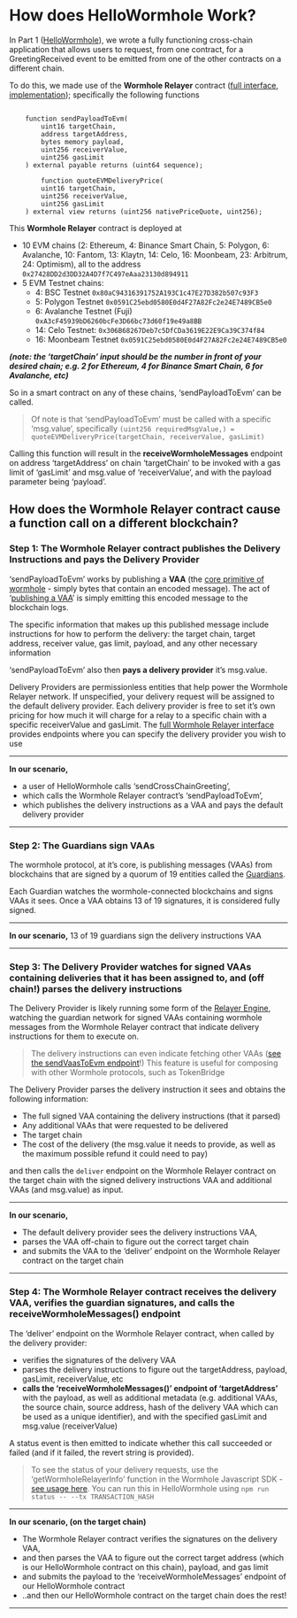 # How does HelloWormhole Work?

In Part 1 ([HelloWormhole](https://github.com/JoeHowarth/hello-wormhole/)), we wrote a fully functioning cross-chain application that allows users to request, from one contract, for a GreetingReceived event to be emitted from one of the other contracts on a different chain. 

To do this, we made use of the **********************************Wormhole Relayer********************************** contract ([full interface](https://github.com/wormhole-foundation/wormhole/blob/main/ethereum/contracts/interfaces/relayer/IWormholeRelayer.sol), [implementation](https://github.com/wormhole-foundation/wormhole/blob/main/ethereum/contracts/relayer/wormholeRelayer/WormholeRelayer.sol)); specifically the following functions

```solidity

    function sendPayloadToEvm(
        uint16 targetChain,
        address targetAddress,
        bytes memory payload,
        uint256 receiverValue,
        uint256 gasLimit
    ) external payable returns (uint64 sequence);

		function quoteEVMDeliveryPrice(
        uint16 targetChain,
        uint256 receiverValue,
        uint256 gasLimit
    ) external view returns (uint256 nativePriceQuote, uint256);
```

This **********************************Wormhole Relayer********************************** contract is deployed at 

- 10 EVM chains (2: Ethereum, 4: Binance Smart Chain, 5: Polygon, 6: Avalanche, 10: Fantom, 13: Klaytn, 14: Celo, 16: Moonbeam, 23: Arbitrum, 24: Optimism), all to the address `0x27428DD2d3DD32A4D7f7C497eAaa23130d894911`
- 5 EVM Testnet chains:
    - 4: BSC Testnet `0x80aC94316391752A193C1c47E27D382b507c93F3`
    - 5: Polygon Testnet `0x0591C25ebd0580E0d4F27A82Fc2e24E7489CB5e0`
    - 6: Avalanche Testnet (Fuji) `0xA3cF45939bD6260bcFe3D66bc73d60f19e49a8BB`
    - 14: Celo Testnet: `0x306B68267Deb7c5DfCDa3619E22E9Ca39C374f84`
    - 16: Moonbeam Testnet  `0x0591C25ebd0580E0d4F27A82Fc2e24E7489CB5e0`

*********(note: the ‘targetChain’ input should be the number in front of your desired chain; e.g. 2 for Ethereum, 4 for Binance Smart Chain, 6 for Avalanche, etc)*********

So in a smart contract on any of these chains, ‘sendPayloadToEvm’ can be called. 

> Of note is that ‘sendPayloadToEvm’ must be called with a specific ‘msg.value’, specifically `(uint256 requiredMsgValue,) = quoteEVMDeliveryPrice(targetChain, receiverValue, gasLimit)`

Calling this function will result in the **************************************************receiveWormholeMessages************************************************** endpoint on address ‘targetAddress’ on chain ‘targetChain’ to be invoked with a gas limit of ‘gasLimit’ and msg.value of ‘receiverValue’, and with the payload parameter being ‘payload’. 

## How does the Wormhole Relayer contract cause a function call on a different blockchain?

### ******************************************************************************************Step 1: The Wormhole Relayer contract publishes the Delivery Instructions and pays the Delivery Provider******************************************************************************************

‘sendPayloadToEvm’ works by publishing a ******VAA****** (the [core primitive of wormhole](https://docs.wormhole.com/wormhole/explore-wormhole/vaa) - simply bytes that contain an encoded message). The act of ‘[publishing a VAA](https://github.com/wormhole-foundation/wormhole/blob/632a76792651a4945bda994c7dae389f8eb331e5/ethereum/contracts/Implementation.sol#L15)’ is simply emitting this encoded message to the blockchain logs. 

The specific information that makes up this published message include instructions for how to perform the delivery: the target chain, target address, receiver value, gas limit, payload, and any other necessary information

‘sendPayloadToEvm’ also then ******************************************************pays a delivery provider****************************************************** it’s msg.value.

Delivery Providers are permissionless entities that help power the Wormhole Relayer network. If unspecified, your delivery request will be assigned to the default delivery provider. Each delivery provider is free to set it’s own pricing for how much it will charge for a relay to a specific chain with a specific receiverValue and gasLimit. The [full Wormhole Relayer interface](https://github.com/wormhole-foundation/wormhole/blob/main/ethereum/contracts/interfaces/relayer/IWormholeRelayer.sol) provides endpoints where you can specify the delivery provider you wish to use

---
**In our scenario,** 

- a user of HelloWormhole calls ‘sendCrossChainGreeting’,
- which calls the Wormhole Relayer contract’s ‘sendPayloadToEvm’,
- which publishes the delivery instructions as a VAA and pays the default delivery provider
---
### ******************************************************************************************Step 2: The Guardians sign VAAs******************************************************************************************

The wormhole protocol, at it’s core, is publishing messages (VAAs) from blockchains that are signed by a quorum of 19 entities called the [Guardians](https://docs.wormhole.com/wormhole/explore-wormhole/guardian). 

Each Guardian watches the wormhole-connected blockchains and signs VAAs it sees. Once a VAA obtains 13 of 19 signatures, it is considered fully signed. 

---

**In our scenario,** 13 of 19 guardians sign the delivery instructions VAA

---

### ******************************************************************************************Step 3: The Delivery Provider watches for signed VAAs containing deliveries that it has been assigned to, and (off chain!) parses the delivery instructions******************************************************************************************

The Delivery Provider is likely running some form of the [Relayer Engine](https://github.com/wormhole-foundation/relayer-engine), watching the guardian network for signed VAAs containing wormhole messages from the Wormhole Relayer contract that indicate delivery instructions for them to execute on. 

> The delivery instructions can even indicate fetching other VAAs ([see the sendVaasToEvm endpoint](https://github.com/wormhole-foundation/wormhole/blob/main/ethereum/contracts/interfaces/relayer/IWormholeRelayer.sol#L119)!) This feature is useful for composing with other Wormhole protocols, such as TokenBridge

The Delivery Provider parses the delivery instruction it sees and obtains the following information:

- The full signed VAA containing the delivery instructions (that it parsed)
- Any additional VAAs that were requested to be delivered
- The target chain
- The cost of the delivery (the msg.value it needs to provide, as well as the maximum possible refund it could need to pay)

and then calls the `deliver` endpoint on the Wormhole Relayer contract on the target chain with the signed delivery instructions VAA and additional VAAs (and msg.value) as input. 

---
**In our scenario,** 

- The default delivery provider sees the delivery instructions VAA,
- parses the VAA off-chain to figure out the correct target chain
- and submits the VAA to the ‘deliver’ endpoint on the Wormhole Relayer contract on the target chain
---
### ******************************************************************************************Step 4: The Wormhole Relayer contract receives the delivery VAA, verifies the guardian signatures, and calls the receiveWormholeMessages() endpoint******************************************************************************************

The ‘deliver’ endpoint on the Wormhole Relayer contract, when called by the delivery provider:

- verifies the signatures of the delivery VAA
- parses the delivery instructions to figure out the targetAddress, payload, gasLimit, receiverValue, etc
- **calls the ‘receiveWormholeMessages()’ endpoint of ‘targetAddress’** with the payload, as well as additional metadata (e.g. additional VAAs, the source chain, source address, hash of the delivery VAA which can be used as a unique identifier), and with the specified gasLimit and msg.value (receiverValue)

A status event is then emitted to indicate whether this call succeeded or failed (and if it failed, the revert string is provided). 

> To see the status of your delivery requests, use the ‘getWormholeRelayerInfo’ function in the Wormhole Javascript SDK - [see usage here](https://github.com/JoeHowarth/hello-wormhole/blob/main/ts-scripts/getStatus.ts). You can run this in HelloWormhole using `npm run status -- --tx TRANSACTION_HASH`
---
**In our scenario, (on the target chain)** 

- The Wormhole Relayer contract verifies the signatures on the delivery VAA,
- and then parses the VAA to figure out the correct target address (which is our HelloWormhole contract on this chain), payload, and gas limit
- and submits the payload to the ‘receiveWormholeMessages’ endpoint of our HelloWormhole contract
- ..and then our HelloWormhole contract on the target chain does the rest!
---